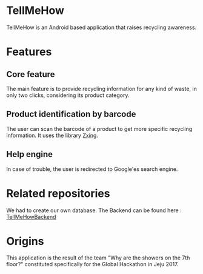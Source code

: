# TellMeHow

TellMeHow is an Android based application that raises recycling awareness.

# Features
## Core feature
The main feature is to provide recycling information for any kind of waste, in only two clicks, considering its product category.

## Product identification by barcode
The user can scan the barcode of a product to get more specific recycling information. It uses the library [Zxing](https://github.com/zxing/zxing "Zxing library").

## Help engine
In case of trouble, the user is redirected to Google'es search engine.

# Related repositories
We had to create our own database. The Backend can be found here : [TellMeHowBackend](https://github.com/hassanabidpk/tellmehow "TellMeHow Django Backend")

# Origins
This application is the result of the team "Why are the showers on the 7th floor?" constituted specifically for the Global Hackathon in Jeju 2017.

